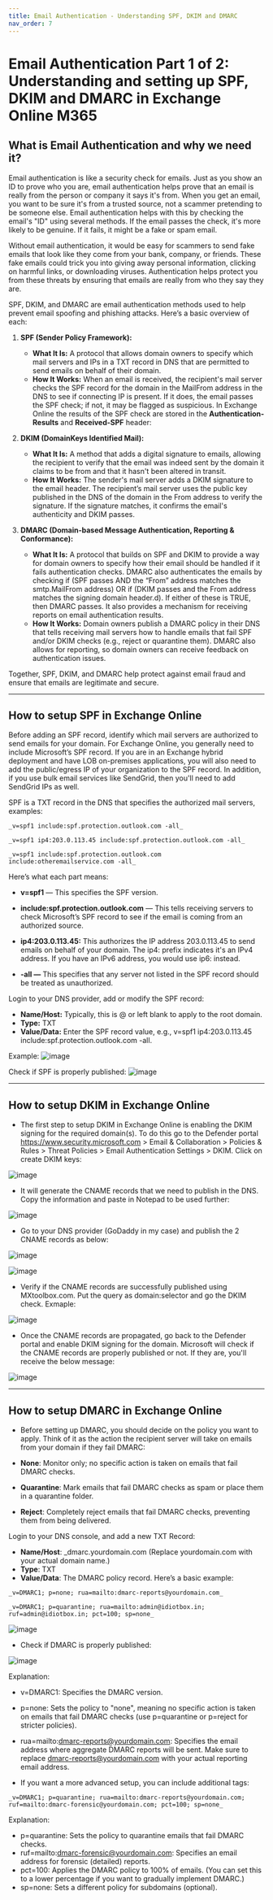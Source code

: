 ```yaml
---
title: Email Authentication - Understanding SPF, DKIM and DMARC
nav_order: 7
---
```

# Email Authentication Part 1 of 2: Understanding and setting up SPF, DKIM and DMARC in Exchange Online M365

## What is Email Authentication and why we need it?
Email authentication is like a security check for emails. Just as you show an ID to prove who you are, email authentication helps prove that an email is really from the person or company it says it's from. When you get an email, you want to be sure it's from a trusted source, not a scammer pretending to be someone else. Email authentication helps with this by checking the email's "ID" using several methods. If the email passes the check, it's more likely to be genuine. If it fails, it might be a fake or spam email.

Without email authentication, it would be easy for scammers to send fake emails that look like they come from your bank, company, or friends. These fake emails could trick you into giving away personal information, clicking on harmful links, or downloading viruses. Authentication helps protect you from these threats by ensuring that emails are really from who they say they are.

SPF, DKIM, and DMARC are email authentication methods used to help prevent email spoofing and phishing attacks. Here’s a basic overview of each:

1. **SPF (Sender Policy Framework):**
   - **What It Is:** A protocol that allows domain owners to specify which mail servers and IPs in a TXT record in DNS that are permitted to send emails on behalf of their domain.
   - **How It Works:** When an email is received, the recipient's mail server checks the SPF record for the domain in the MailFrom address in the DNS to see if connecting IP is present. If it does, the email passes the SPF check; if not, it may be flagged as suspicious. In Exchange Online the results of the SPF check are stored in the **Authentication-Results** and **Received-SPF** header:

2. **DKIM (DomainKeys Identified Mail):**
   - **What It Is:** A method that adds a digital signature to emails, allowing the recipient to verify that the email was indeed sent by the domain it claims to be from and that it hasn't been altered in transit.
   - **How It Works:** The sender's mail server adds a DKIM signature to the email header. The recipient’s mail server uses the public key published in the DNS of the domain in the From address to verify the signature. If the signature matches, it confirms the email's authenticity and DKIM passes.

3. **DMARC (Domain-based Message Authentication, Reporting & Conformance):**
   - **What It Is:** A protocol that builds on SPF and DKIM to provide a way for domain owners to specify how their email should be handled if it fails authentication checks. DMARC also authenticates the emails by checking if (SPF passes AND the “From” address matches the smtp.MailFrom address) OR if (DKIM passes and the From address matches the signing domain header.d). If either of these is TRUE, then DMARC passes. It also provides a mechanism for receiving reports on email authentication results.
   - **How It Works:** Domain owners publish a DMARC policy in their DNS that tells receiving mail servers how to handle emails that fail SPF and/or DKIM checks (e.g., reject or quarantine them). DMARC also allows for reporting, so domain owners can receive feedback on authentication issues.

Together, SPF, DKIM, and DMARC help protect against email fraud and ensure that emails are legitimate and secure.


***


## How to setup SPF in Exchange Online

Before adding an SPF record, identify which mail servers are authorized to send emails for your domain. For Exchange Online, you generally need to include Microsoft’s SPF record. If you are in an Exchange hybrid deployment and have LOB on-premises applications, you will also need to add the public/egress IP of your organization to the SPF record. In addition, if you use bulk email services like SendGrid, then you'll need to add SendGrid IPs as well. 

SPF is a TXT record in the DNS that specifies the authorized mail servers, examples:

```
_v=spf1 include:spf.protection.outlook.com -all_

_v=spf1 ip4:203.0.113.45 include:spf.protection.outlook.com -all_

_v=spf1 include:spf.protection.outlook.com include:otheremailservice.com -all_
```

Here’s what each part means:

* **v=spf1** — This specifies the SPF version.

* **include:spf.protection.outlook.com** — This tells receiving servers to check Microsoft’s SPF record to see if the email is coming from an authorized source.

* **ip4:203.0.113.45:** This authorizes the IP address 203.0.113.45 to send emails on behalf of your domain. The ip4: prefix indicates it's an IPv4 address. If you have an IPv6 address, you would use ip6: instead.

* **-all —** This specifies that any server not listed in the SPF record should be treated as unauthorized.

Login to your DNS provider, add or modify the SPF record:

* **Name/Host:** Typically, this is @ or left blank to apply to the root domain.
* **Type:** TXT
* **Value/Data:** Enter the SPF record value, e.g., v=spf1 ip4:203.0.113.45 include:spf.protection.outlook.com -all.

Example:
![image](https://github.com/user-attachments/assets/b39abe86-758c-460e-ba46-fbd3266ff2b2)

Check if SPF is properly published:
![image](https://github.com/user-attachments/assets/14e63934-d9ad-4d4c-912c-02fdd6978457)


***


## How to setup DKIM in Exchange Online

* The first step to setup DKIM in Exchange Online is enabling the DKIM signing for the required domain(s). To do this go to the Defender portal https://www.security.microsoft.com > Email & Collaboration > Policies & Rules > Threat Policies > Email Authentication Settings > DKIM. Click on create DKIM keys:

![image](https://github.com/user-attachments/assets/046c6c2e-2fe6-43a8-9e6f-3a3a761995af)

* It will generate the CNAME records that we need to publish in the DNS. Copy the information and paste in Notepad to be used further:

![image](https://github.com/user-attachments/assets/275527a0-22e2-4815-ba0b-f267acf47954)

* Go to your DNS provider (GoDaddy in my case) and publish the 2 CNAME records as below:

![image](https://github.com/user-attachments/assets/a193aec6-a0e7-4862-b166-035eb24910e4)

![image](https://github.com/user-attachments/assets/226ee855-c7bb-45e2-afaf-115610f6c066)

* Verify if the CNAME records are successfully published using MXtoolbox.com. Put the query as domain:selector and go the DKIM check. Exmaple:

![image](https://github.com/user-attachments/assets/098ed892-3043-49fa-bef4-fa38b363bf5c)

* Once the CNAME records are propagated, go back to the Defender portal and enable DKIM signing for the domain. Microsoft will check if the CNAME records are properly published or not. If they are, you'll receive the below message:

![image](https://github.com/user-attachments/assets/0f72526c-49bb-4bb5-849f-2f3da291c026)


***


## How to setup DMARC in Exchange Online

* Before setting up DMARC, you should decide on the policy you want to apply. Think of it as the action the recipient server will take on emails from your domain if they fail DMARC:

* **None**: Monitor only; no specific action is taken on emails that fail DMARC checks.
* **Quarantine**: Mark emails that fail DMARC checks as spam or place them in a quarantine folder.
* **Reject**: Completely reject emails that fail DMARC checks, preventing them from being delivered.

Login to your DNS console, and add a new TXT Record:

* **Name/Host**: _dmarc.yourdomain.com (Replace yourdomain.com with your actual domain name.)
* **Type**: TXT
* **Value/Data**: The DMARC policy record. Here’s a basic example:
```
_v=DMARC1; p=none; rua=mailto:dmarc-reports@yourdomain.com_

_v=DMARC1; p=quarantine; rua=mailto:admin@idiotbox.in; ruf=admin@idiotbox.in; pct=100; sp=none_
```
![image](https://github.com/user-attachments/assets/17f3de38-2775-4e40-95f2-ea8442cb7dae)

* Check if DMARC is properly published:

![image](https://github.com/user-attachments/assets/eb310ddf-48c9-4140-8177-4af609d9a375)


Explanation:

* v=DMARC1: Specifies the DMARC version.
* p=none: Sets the policy to "none", meaning no specific action is taken on emails that fail DMARC checks (use p=quarantine or p=reject for stricter policies).
* rua=mailto:dmarc-reports@yourdomain.com: Specifies the email address where aggregate DMARC reports will be sent. Make sure to replace dmarc-reports@yourdomain.com with your actual reporting email address.

* If you want a more advanced setup, you can include additional tags:

```
_v=DMARC1; p=quarantine; rua=mailto:dmarc-reports@yourdomain.com; ruf=mailto:dmarc-forensic@yourdomain.com; pct=100; sp=none_
```

Explanation:

* p=quarantine: Sets the policy to quarantine emails that fail DMARC checks.
* ruf=mailto:dmarc-forensic@yourdomain.com: Specifies an email address for forensic (detailed) reports.
* pct=100: Applies the DMARC policy to 100% of emails. (You can set this to a lower percentage if you want to gradually implement DMARC.)
* sp=none: Sets a different policy for subdomains (optional).
